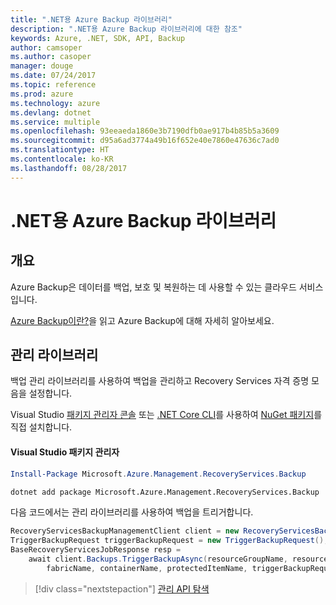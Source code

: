 ```yaml
---
title: ".NET용 Azure Backup 라이브러리"
description: ".NET용 Azure Backup 라이브러리에 대한 참조"
keywords: Azure, .NET, SDK, API, Backup
author: camsoper
ms.author: casoper
manager: douge
ms.date: 07/24/2017
ms.topic: reference
ms.prod: azure
ms.technology: azure
ms.devlang: dotnet
ms.service: multiple
ms.openlocfilehash: 93eeaeda1860e3b7190dfb0ae917b4b85b5a3609
ms.sourcegitcommit: d95a6ad3774a49b16f652e40e7860e47636c7ad0
ms.translationtype: HT
ms.contentlocale: ko-KR
ms.lasthandoff: 08/28/2017
---
```

# <a name="azure-backup-libraries-for-net"></a>.NET용 Azure Backup 라이브러리

## <a name="overview"></a>개요

Azure Backup은 데이터를 백업, 보호 및 복원하는 데 사용할 수 있는 클라우드 서비스입니다.

[Azure Backup이란?](/azure/backup/backup-introduction-to-azure-backup)을 읽고 Azure Backup에 대해 자세히 알아보세요.

## <a name="management-library"></a>관리 라이브러리

백업 관리 라이브러리를 사용하여 백업을 관리하고 Recovery Services 자격 증명 모음을 설정합니다.

Visual Studio [패키지 관리자 콘솔][PackageManager] 또는 [.NET Core CLI][DotNetCLI]를 사용하여 [NuGet 패키지](https://www.nuget.org/packages/Microsoft.Azure.Management.RecoveryServices.Backup)를 직접 설치합니다.

#### <a name="visual-studio-package-manager"></a>Visual Studio 패키지 관리자

```powershell
Install-Package Microsoft.Azure.Management.RecoveryServices.Backup
```

```bash
dotnet add package Microsoft.Azure.Management.RecoveryServices.Backup
```

다음 코드에서는 관리 라이브러리를 사용하여 백업을 트리거합니다.

```csharp
RecoveryServicesBackupManagementClient client = new RecoveryServicesBackupManagementClient(credentials);
TriggerBackupRequest triggerBackupRequest = new TriggerBackupRequest();
BaseRecoveryServicesJobResponse resp =
    await client.Backups.TriggerBackupAsync(resourceGroupName, resourceName, null,
        fabricName, containerName, protectedItemName, triggerBackupRequest);
```

> [!div class="nextstepaction"]
> [관리 API 탐색](/dotnet/api/overview/azure/backup/management)

[PackageManager]: https://docs.microsoft.com/nuget/tools/package-manager-console
[DotNetCLI]: https://docs.microsoft.com/dotnet/core/tools/dotnet-add-package
